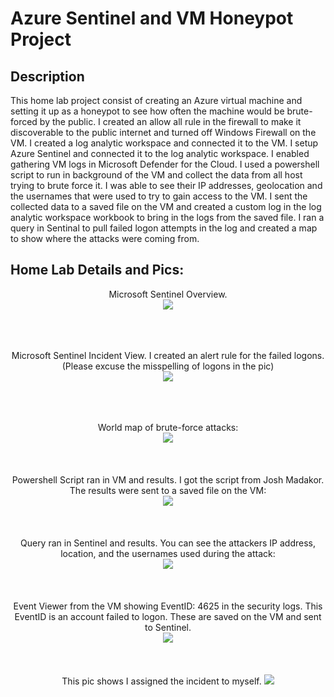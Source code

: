 <h1>Azure Sentinel and VM Honeypot Project</h1>

 

<h2>Description</h2>
This home lab project consist of creating an Azure virtual machine and setting it up as a honeypot to see how often the machine would be brute-forced by the public. I created an allow all rule in the firewall to make it discoverable to the public internet and turned off Windows Firewall on the VM. I created a log analytic workspace and connected it to the VM. I setup Azure Sentinel and connected it to the log analytic workspace. I enabled gathering VM logs in Microsoft Defender for the Cloud. I used a powershell script to run in background of the VM and collect the data from all host trying to brute force it. I was able to see their IP addresses, geolocation and the usernames that were used to try to gain access to the VM. I sent the collected data to a saved file on the VM and created a custom log in the log analytic workspace workbook to bring in the logs from the saved file. I ran a query in Sentinal to pull failed logon attempts in the log and created a map to show where the attacks were coming from.
<br />



<h2>Home Lab Details and Pics:</h2>

<p align="center">
Microsoft Sentinel Overview.  <br/>
<img src="https://i.imgur.com/bWHYL2V.png"
<br />
<br />
<br />
<br />
<br />
<p align="center">
Microsoft Sentinel Incident View. I created an alert rule for the failed logons. (Please excuse the misspelling of logons in the pic) <br/>
<img src="https://i.imgur.com/M0qef5j.png"
<br />
<br />
<br />
<br />
<br />
<p align="center">
World map of brute-force attacks: <br/>
<img src="https://i.imgur.com/vvzyLEb.png"
<br />
<br />
<br />
<br />
<br />
Powershell Script ran in VM and results. I got the script from Josh Madakor. The results were sent to a saved file on the VM: <br/>
<img src="https://i.imgur.com/C7xlB9i.png"
<br />
<br />
<br />
<br />
<br />
Query ran in Sentinel and results. You can see the attackers IP address, location, and the usernames used during the attack:  <br/>
<img src="https://i.imgur.com/OqlKLR1.png"
<br />
<br />
<br />
<br />
<br />
Event Viewer from the VM showing EventID: 4625 in the security logs. This EventID is an account failed to logon. These are saved on the VM and sent to Sentinel. <br/>
<img src="https://i.imgur.com/7xUyjNt.png"
<br />
<br />
<br />
<br />
<br />
This pic shows I assigned the incident to myself. 
<img src="https://i.imgur.com/PqoHVGW.png"
<br />
<br />

 <!--
 ```diff
- text in red
+ text in green
! text in orange
# text in gray
@@ text in purple (and bold)@@
```
--!>
